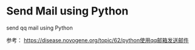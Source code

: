 # Send Mail using Python

send qq mail using Python

参考：
https://disease.novogene.org/topic/62/python使用qq邮箱发送邮件